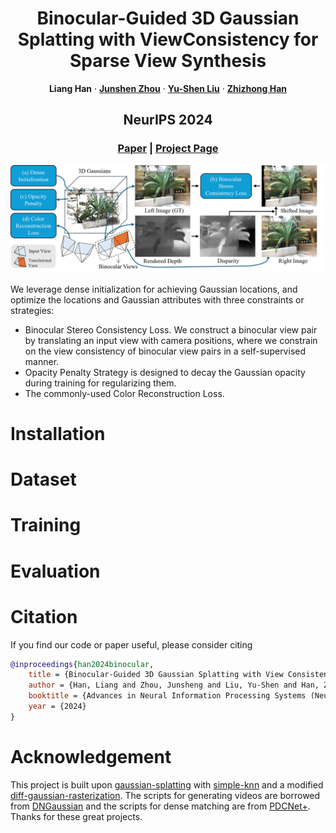 <p align="center" />
<h1 align="center">Binocular-Guided 3D Gaussian Splatting with ViewConsistency for Sparse View Synthesis </h1>

<p align="center">
    <strong>Liang Han</strong>
    ·
    <a href="https://junshengzhou.github.io/"><strong>Junshen Zhou</strong></a>
    ·
    <a href="https://yushen-liu.github.io/"><strong>Yu-Shen Liu</strong></a>
    ·
    <a href="https://h312h.github.io/"><strong>Zhizhong Han</strong></a>
</p>
<h2 align="center">NeurIPS 2024</h2>
<h3 align="center"><a href="#">Paper</a> | <a href="#">Project Page</a></h3>
<div align="center"></div>
<p align="center">
    <img src="assets/pipeline.png" width="780" />
</p>

We leverage dense initialization for achieving Gaussian locations, and optimize the locations and Gaussian attributes with three constraints or strategies:
<ul>
<li> Binocular Stereo Consistency Loss. We construct a binocular view pair by translating an input view with camera positions, where we constrain on the view consistency of binocular view pairs in a self-supervised manner.</li>
<li> Opacity Penalty Strategy is designed to decay the Gaussian opacity during training for regularizing them. </li>
<li> The commonly-used Color Reconstruction Loss. </li>
</ul>

# Installation

# Dataset

# Training

# Evaluation


# Citation
If you find our code or paper useful, please consider citing
```bibtex
@inproceedings{han2024binocular,
    title = {Binocular-Guided 3D Gaussian Splatting with View Consistency for Sparse View Synthesis},
    author = {Han, Liang and Zhou, Junsheng and Liu, Yu-Shen and Han, Zhizhong},
    booktitle = {Advances in Neural Information Processing Systems (NeurIPS)},
    year = {2024}
}
```

# Acknowledgement
This project is built upon [gaussian-splatting](https://github.com/graphdeco-inria/gaussian-splatting) with [simple-knn](https://gitlab.inria.fr/bkerbl/simple-knn) and a modified [diff-gaussian-rasterization](https://github.com/ashawkey/diff-gaussian-rasterization). 
The scripts for generating videos are borrowed from [DNGaussian](https://fictionarry.github.io/DNGaussian) and the scripts for dense matching are from [PDCNet+](https://prunetruong.com/pdcnet+). Thanks for these great projects.